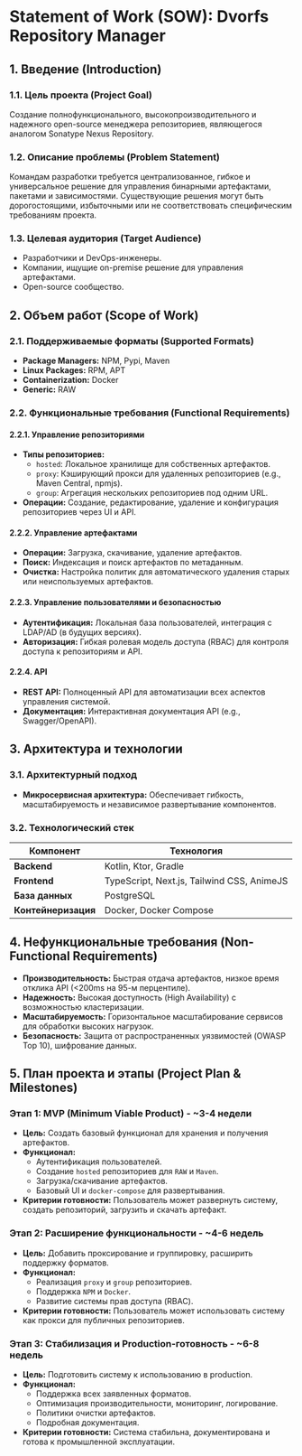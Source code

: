 # Statement of Work (SOW): Dvorfs Repository Manager

## 1. Введение (Introduction)

### 1.1. Цель проекта (Project Goal)
Создание полнофункционального, высокопроизводительного и надежного open-source менеджера репозиториев, являющегося аналогом Sonatype Nexus Repository.

### 1.2. Описание проблемы (Problem Statement)
Командам разработки требуется централизованное, гибкое и универсальное решение для управления бинарными артефактами, пакетами и зависимостями. Существующие решения могут быть дорогостоящими, избыточными или не соответствовать специфическим требованиям проекта.

### 1.3. Целевая аудитория (Target Audience)
- Разработчики и DevOps-инженеры.
- Компании, ищущие on-premise решение для управления артефактами.
- Open-source сообщество.

## 2. Объем работ (Scope of Work)

### 2.1. Поддерживаемые форматы (Supported Formats)
- **Package Managers:** NPM, Pypi, Maven
- **Linux Packages:** RPM, APT
- **Containerization:** Docker
- **Generic:** RAW

### 2.2. Функциональные требования (Functional Requirements)

#### 2.2.1. Управление репозиториями
- **Типы репозиториев:**
  - `hosted`: Локальное хранилище для собственных артефактов.
  - `proxy`: Кэширующий прокси для удаленных репозиториев (e.g., Maven Central, npmjs).
  - `group`: Агрегация нескольких репозиториев под одним URL.
- **Операции:** Создание, редактирование, удаление и конфигурация репозиториев через UI и API.

#### 2.2.2. Управление артефактами
- **Операции:** Загрузка, скачивание, удаление артефактов.
- **Поиск:** Индексация и поиск артефактов по метаданным.
- **Очистка:** Настройка политик для автоматического удаления старых или неиспользуемых артефактов.

#### 2.2.3. Управление пользователями и безопасностью
- **Аутентификация:** Локальная база пользователей, интеграция с LDAP/AD (в будущих версиях).
- **Авторизация:** Гибкая ролевая модель доступа (RBAC) для контроля доступа к репозиториям и API.

#### 2.2.4. API
- **REST API:** Полноценный API для автоматизации всех аспектов управления системой.
- **Документация:** Интерактивная документация API (e.g., Swagger/OpenAPI).

## 3. Архитектура и технологии

### 3.1. Архитектурный подход
- **Микросервисная архитектура:** Обеспечивает гибкость, масштабируемость и независимое развертывание компонентов.

### 3.2. Технологический стек

| Компонент | Технология |
|---|---|
| **Backend** | Kotlin, Ktor, Gradle |
| **Frontend** | TypeScript, Next.js, Tailwind CSS, AnimeJS |
| **База данных** | PostgreSQL |
| **Контейнеризация** | Docker, Docker Compose |

## 4. Нефункциональные требования (Non-Functional Requirements)

- **Производительность:** Быстрая отдача артефактов, низкое время отклика API (<200ms на 95-м перцентиле).
- **Надежность:** Высокая доступность (High Availability) с возможностью кластеризации.
- **Масштабируемость:** Горизонтальное масштабирование сервисов для обработки высоких нагрузок.
- **Безопасность:** Защита от распространенных уязвимостей (OWASP Top 10), шифрование данных.

## 5. План проекта и этапы (Project Plan & Milestones)

### Этап 1: MVP (Minimum Viable Product) - ~3-4 недели
- **Цель:** Создать базовый функционал для хранения и получения артефактов.
- **Функционал:**
  - Аутентификация пользователей.
  - Создание `hosted` репозиториев для `RAW` и `Maven`.
  - Загрузка/скачивание артефактов.
  - Базовый UI и `docker-compose` для развертывания.
- **Критерии готовности:** Пользователь может развернуть систему, создать репозиторий, загрузить и скачать артефакт.

### Этап 2: Расширение функциональности - ~4-6 недель
- **Цель:** Добавить проксирование и группировку, расширить поддержку форматов.
- **Функционал:**
  - Реализация `proxy` и `group` репозиториев.
  - Поддержка `NPM` и `Docker`.
  - Развитие системы прав доступа (RBAC).
- **Критерии готовности:** Пользователь может использовать систему как прокси для публичных репозиториев.

### Этап 3: Стабилизация и Production-готовность - ~6-8 недель
- **Цель:** Подготовить систему к использованию в production.
- **Функционал:**
  - Поддержка всех заявленных форматов.
  - Оптимизация производительности, мониторинг, логирование.
  - Политики очистки артефактов.
  - Подробная документация.
- **Критерии готовности:** Система стабильна, документирована и готова к промышленной эксплуатации.

